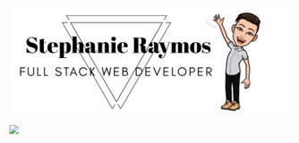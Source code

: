 ![GitHub Logo](images/githubLogo.png)


<img align="center" src="https://github-readme-stats.vercel.app/api/<top-langs>/?username=<stephanieraymos>" />
